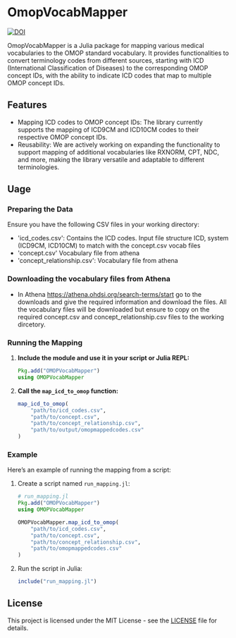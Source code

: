 # OmopVocabMapper

[![DOI](https://zenodo.org/badge/651648334.svg)](https://doi.org/10.5281/zenodo.13883120)

OmopVocabMapper is a Julia package for mapping various medical vocabularies to the OMOP standard vocabulary. It provides functionalities to convert terminology codes from different sources, starting with ICD (International Classification of Diseases) to the corresponding OMOP concept IDs, with the ability to indicate ICD codes that map to multiple OMOP concept IDs.

## Features

- Mapping ICD codes to OMOP concept IDs: The library currently supports the mapping of ICD9CM and ICD10CM codes to their respective OMOP concept IDs.
- Reusability: We are actively working on expanding the functionality to support mapping of additional vocabularies like RXNORM, CPT, NDC, and more, making the library versatile and adaptable to different terminologies.


## Uage

### Preparing the Data

Ensure you have the following CSV files in your working directory:
- 'icd_codes.csv': Contains the ICD codes. Input file structure ICD, system (ICD9CM, ICD10CM) to match with the concept.csv vocab files 
- 'concept.csv' Vocabulary file from athena
- 'concept_relationship.csv': Vocabulary file from athena

### Downloading the vocabulary files from Athena
- In Athena https://athena.ohdsi.org/search-terms/start go to the downloads and give the required information and download the files. All the vocabulary files will be downloaded but ensure to copy on the required concept.csv and concept_relationship.csv files to the working dircetory.

### Running the Mapping

1. **Include the module and use it in your script or Julia REPL:**
    
    ```julia
    Pkg.add("OMOPVocabMapper")
    using OMOPVocabMapper
    ```

2. **Call the `map_icd_to_omop` function:**

    ```julia
    map_icd_to_omop(
        "path/to/icd_codes.csv",
        "path/to/concept.csv",
        "path/to/concept_relationship.csv",
        "path/to/output/omopmappedcodes.csv"
    )
    ```

### Example

Here’s an example of running the mapping from a script:

1. Create a script named `run_mapping.jl`:

    ```julia
    # run_mapping.jl
    Pkg.add("OMOPVocabMapper")
    using OMOPVocabMapper

    OMOPVocabMapper.map_icd_to_omop(
        "path/to/icd_codes.csv",
        "path/to/concept.csv",
        "path/to/concept_relationship.csv",
        "path/to/omopmappedcodes.csv"
    )
    ```

2. Run the script in Julia:

    ```julia
    include("run_mapping.jl")
    ```


## License

This project is licensed under the MIT License - see the [LICENSE](LICENSE) file for details.




